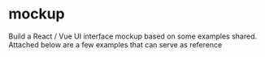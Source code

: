 # mockup
Build a React / Vue UI interface mockup based on some examples shared. Attached below are a few examples that can serve as reference
